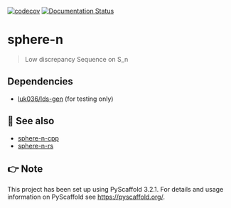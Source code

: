 [![codecov](https://codecov.io/gh/luk036/sphere-n/branch/main/graph/badge.svg?token=EIv4D8NlYj)](https://codecov.io/gh/luk036/sphere-n)
[![Documentation Status](https://readthedocs.org/projects/sphere-n/badge/?version=latest)](https://sphere-n.readthedocs.io/en/latest/?badge=latest)

# sphere-n

> Low discrepancy Sequence on S_n

## Dependencies

- [luk036/lds-gen](https://github.com/luk036/lds-gen) (for testing only)

## 👀 See also

- [sphere-n-cpp](https://github.com/luk036/sphere-n-cpp)
- [sphere-n-rs](https://github.com/luk036/sphere-n-rs)

## 👉 Note

This project has been set up using PyScaffold 3.2.1. For details and usage
information on PyScaffold see <https://pyscaffold.org/>.
